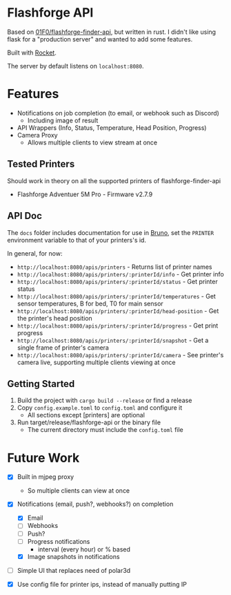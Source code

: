 # Flashforge API

Based on [01F0/flashforge-finder-api](https://github.com/01F0/flashforge-finder-api), but written in rust.
I didn't like using flask for a "production server" and wanted to add some features.

Built with [Rocket](https://rocket.rs/).

The server by default listens on `localhost:8080`.

# Features

* Notifications on job completion (to email, or webhook such as Discord)
  * Including image of result
* API Wrappers (Info, Status, Temperature, Head Position, Progress)
* Camera Proxy
  * Allows multiple clients to view stream at once


## Tested Printers
Should work in theory on all the supported printers of flashforge-finder-api
* Flashforge Adventuer 5M Pro - Firmware v2.7.9

## API Doc

The `docs` folder includes documentation for use in [Bruno](https://www.usebruno.com/), set the `PRINTER` environment variable to that of your printers's id.

In general, for now:
* `http://localhost:8080/apis/printers` - Returns list of printer names
* `http://localhost:8080/apis/printers/:printerId/info` - Get printer info
* `http://localhost:8080/apis/printers/:printerId/status` - Get printer status
* `http://localhost:8080/apis/printers/:printerId/temperatures` - Get sensor temperatures, B for bed, T0 for main sensor
* `http://localhost:8080/apis/printers/:printerId/head-position` - Get the printer's head position
* `http://localhost:8080/apis/printers/:printerId/progress` - Get print progress
* `http://localhost:8080/apis/printers/:printerId/snapshot` - Get a single frame of printer's camera
* `http://localhost:8080/apis/printers/:printerId/camera` - See printer's camera live, supporting multiple clients viewing at once

## Getting Started

1. Build the project with `cargo build --release` or find a release
2. Copy `config.example.toml` to `config.toml` and configure it
    * All sections except [printers] are optional
3. Run target/release/flashforge-api or the binary file
    * The current directory must include the `config.toml` file
# Future Work

* [x] Built in mjpeg proxy 
  * So multiple clients can view at once
* [x] Notifications (email, push?, webhooks?) on completion
  * [x] Email
  * [ ] Webhooks
  * [ ] Push?
  * [ ] Progress notifications
    * interval (every hour) or % based
  * [x] Image snapshots in notifications
* [ ] Simple UI that replaces need of polar3d
* [x] Use config file for printer ips, instead of manually putting IP

